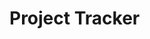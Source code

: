 # Project Tracker

<!--TODO: Setup and Configure MSSQL -->
<!--TODO: Implement MSSQL with Cloud IaC and Scripts -->
<!--TODO: Connect MSSQL Container to Platform Service -->
<!--TODO: Update Platforms Service By Transferring InMemory Data to MSSQL -->
<!--TODO: Setup and Configure RabbitMQ -->
<!--TODO: Implement RabbitMQ with Cloud IaC and Scripts -->
<!--TODO: Setupand Configure RabbitMQ Event Bus -->
<!--TODO: Setup gRPC for Synchronous Communcation -->
<!--TODO: Setup and Configure LGTM Stack for Telemetry Data Streaming and Monitoring -->
<!--TODO: Setup and Configure LGTM Stack with AWS Cloud Watch and Monitoring -->
